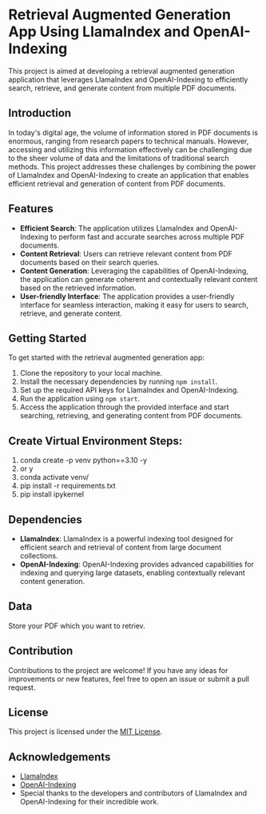 # Retrieval Augmented Generation App Using LlamaIndex and OpenAI-Indexing

This project is aimed at developing a retrieval augmented generation application that leverages LlamaIndex and OpenAI-Indexing to efficiently search, retrieve, and generate content from multiple PDF documents.

## Introduction

In today's digital age, the volume of information stored in PDF documents is enormous, ranging from research papers to technical manuals. However, accessing and utilizing this information effectively can be challenging due to the sheer volume of data and the limitations of traditional search methods. This project addresses these challenges by combining the power of LlamaIndex and OpenAI-Indexing to create an application that enables efficient retrieval and generation of content from PDF documents.

## Features

- **Efficient Search**: The application utilizes LlamaIndex and OpenAI-Indexing to perform fast and accurate searches across multiple PDF documents.
- **Content Retrieval**: Users can retrieve relevant content from PDF documents based on their search queries.
- **Content Generation**: Leveraging the capabilities of OpenAI-Indexing, the application can generate coherent and contextually relevant content based on the retrieved information.
- **User-friendly Interface**: The application provides a user-friendly interface for seamless interaction, making it easy for users to search, retrieve, and generate content.

## Getting Started

To get started with the retrieval augmented generation app:

1. Clone the repository to your local machine.
2. Install the necessary dependencies by running `npm install`.
3. Set up the required API keys for LlamaIndex and OpenAI-Indexing.
4. Run the application using `npm start`.
5. Access the application through the provided interface and start searching, retrieving, and generating content from PDF documents.

   
## Create Virtual Environment Steps:

1. conda create -p venv python==3.10 -y
2.  or y
3. conda activate venv/
4. pip install -r requirements.txt
5. pip install ipykernel

## Dependencies

- **LlamaIndex**: LlamaIndex is a powerful indexing tool designed for efficient search and retrieval of content from large document collections.
- **OpenAI-Indexing**: OpenAI-Indexing provides advanced capabilities for indexing and querying large datasets, enabling contextually relevant content generation.

## Data
Store your PDF which you want to retriev.

## Contribution

Contributions to the project are welcome! If you have any ideas for improvements or new features, feel free to open an issue or submit a pull request.

## License

This project is licensed under the [MIT License](LICENSE).

## Acknowledgements

- [LlamaIndex](https://llamalab.com/automate/)
- [OpenAI-Indexing](https://openai.com/)
- Special thanks to the developers and contributors of LlamaIndex and OpenAI-Indexing for their incredible work.
